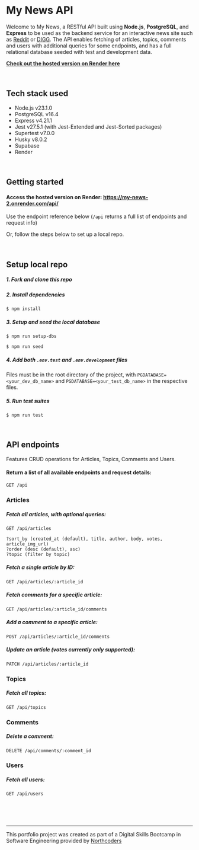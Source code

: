 # My News API

Welcome to My News, a RESTful API built using **Node.js**, **PostgreSQL**, and **Express** to be used as the backend service for an interactive news site such as [Reddit](https://www.reddit.com/ "Reddit") or [DIGG](https://www.reddit.com/r/explainlikeimfive/comments/3bzibi/eli5_what_happened_to_digg/?rdt=62868 "So what happenened to DIGG?"). The API enables fetching of articles, topics, comments and users with additional queries for some endpoints, and has a full relational database seeded with test and development data.

**[Check out the hosted version on Render here](https://my-news-2.onrender.com/api/ "My News API hosted on Render")** 

<br>

## Tech stack used
- Node.js v23.1.0
- PostgreSQL v16.4
- Express v4.21.1
- Jest v27.5.1  (with Jest-Extended and Jest-Sorted packages)
- Supertest v7.0.0
- Husky v8.0.2
- Supabase
- Render

<br>

## Getting started

#### Access the hosted version on Render: https://my-news-2.onrender.com/api/ 

Use the endpoint reference below (`/api` returns a full list of endpoints and request info)

Or, follow the steps below to set up a local repo.

<br>

## Setup local repo

##### 1. Fork and clone this repo

##### 2. Install dependencies

    $ npm install

##### 3. Setup and seed the local database

    $ npm run setup-dbs

    $ npm run seed

##### 4. Add both `.env.test` and `.env.development` files

Files must be in the root directory of the project, with `PGDATABASE=<your_dev_db_name>` and `PGDATABASE=<your_test_db_name>` in the respective files.

##### 5. Run test suites

    $ npm run test

<br>

## API endpoints

Features CRUD operations for Articles, Topics, Comments and Users.

#### Return a list of all available endpoints and request details:

    GET /api 

### Articles

##### Fetch all articles, with optional queries:
    
    GET /api/articles

    ?sort_by (created_at (default), title, author, body, votes, article_img_url)
    ?order (desc (default), asc)
    ?topic (filter by topic)

##### Fetch a single article by ID:

    GET /api/articles/:article_id

##### Fetch comments for a specific article:

    GET /api/articles/:article_id/comments

##### Add a comment to a specific article:

    POST /api/articles/:article_id/comments

##### Update an article (votes currently only supported):

    PATCH /api/articles/:article_id

### Topics

##### Fetch all topics:

    GET /api/topics

### Comments

##### Delete a comment:

    DELETE /api/comments/:comment_id

### Users

##### Fetch all users:

    GET /api/users



<br>
<br>
<br>

--- 

This portfolio project was created as part of a Digital Skills Bootcamp in Software Engineering provided by [Northcoders](https://northcoders.com/)
